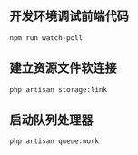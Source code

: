 ## 开发环境调试前端代码
```
npm run watch-poll
```

## 建立资源文件软连接
```
php artisan storage:link
```

## 启动队列处理器
```
php artisan queue:work
```